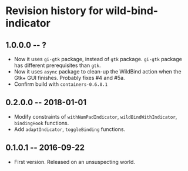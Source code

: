 # Revision history for wild-bind-indicator

## 1.0.0.0  -- ?

* Now it uses `gi-gtk` package, instead of `gtk` package. `gi-gtk` package has different prerequisites than `gtk`.
* Now it uses `async` package to clean-up the WildBind action when the Gtk+ GUI finishes. Probably fixes #4 and #5a.
* Confirm build with `containers-0.6.0.1`

## 0.2.0.0  -- 2018-01-01

* Modify constraints of `withNumPadIndicator`, `wildBindWithIndicator`, `bindingHook` functions.
* Add `adaptIndicator`, `toggleBinding` functions.

## 0.1.0.1  -- 2016-09-22

* First version. Released on an unsuspecting world.
